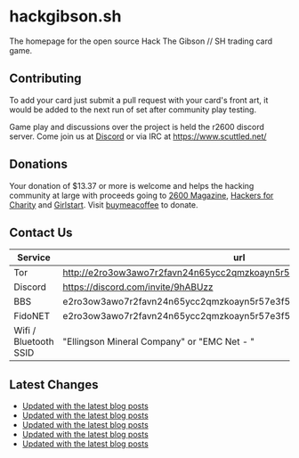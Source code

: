 # hackgibson.sh
The homepage for the open source Hack The Gibson // SH trading card game.


## Contributing

To add your card just submit a pull request with your card's front art, it would be added to the next run of set after community play testing.

Game play and discussions over the project is held the r2600 discord server. Come join us at [Discord](https://discord.com/invite/9hABUzz) or via IRC at https://www.scuttled.net/


## Donations

Your donation of $13.37 or more is welcome and helps the hacking community at large with proceeds going to [2600 Magazine](https://2600.com/), [Hackers for Charity](https://hackersforcharity.org) and [Girlstart](https://girlstart.org).  Visit [buymeacoffee](https://www.buymeacoffee.com/hackgibson.sh) to donate.


## Contact Us

Service | url
-|-
Tor | http://e2ro3ow3awo7r2favn24n65ycc2qmzkoayn5r57e3f56nvjwdcgg32ad.onion
Discord | https://discord.com/invite/9hABUzz
BBS | e2ro3ow3awo7r2favn24n65ycc2qmzkoayn5r57e3f56nvjwdcgg32ad.onion:23
FidoNET | e2ro3ow3awo7r2favn24n65ycc2qmzkoayn5r57e3f56nvjwdcgg32ad.onion:24554
Wifi / Bluetooth SSID | "Ellingson Mineral Company" or "EMC Net - <fidonet address>"

## Latest Changes
<!-- BLOG-POST-LIST:START -->
- [Updated with the latest blog posts](https://github.com/DFW2600/hackgibson.sh/commit/178e7ccadb1abf3f32c0e88f46cd2bcab91afb5b)
- [Updated with the latest blog posts](https://github.com/DFW2600/hackgibson.sh/commit/ad24a643d7ee8daaa6915c05667746d42b180c5f)
- [Updated with the latest blog posts](https://github.com/DFW2600/hackgibson.sh/commit/3e9dd918402e4e1938a86925374a8b20470b975f)
- [Updated with the latest blog posts](https://github.com/DFW2600/hackgibson.sh/commit/1063ad84d40b0c46207aa2b0d630e4474bd79fea)
- [Updated with the latest blog posts](https://github.com/DFW2600/hackgibson.sh/commit/0de215fc9f2d4fb26a0dc3e2083f4115cd831708)
<!-- BLOG-POST-LIST:END -->

